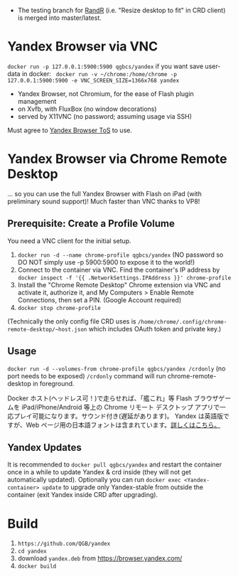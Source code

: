  - The testing branch for [RandR](https://en.wikipedia.org/wiki/RandR) (i.e. "Resize desktop to fit" in CRD client) is merged into master/latest.

Yandex Browser via VNC
==
`docker run -p 127.0.0.1:5900:5900 qgbcs/yandex`
if you want save user-data in docker:
  ` docker run -v ~/chrome:/home/chrome -p 127.0.0.1:5900:5900 -e VNC_SCREEN_SIZE=1366x768 yandex`

 - Yandex Browser, not Chromium, for the ease of Flash plugin management
 - on Xvfb, with FluxBox (no window decorations)
 - served by X11VNC (no password; assuming usage via SSH)

Must agree to [Yandex Browser ToS][1] to use.

Yandex Browser via Chrome Remote Desktop
==
... so you can use the full Yandex Browser with Flash on iPad (with preliminary sound support)!
Much faster than VNC thanks to VP8!

Prerequisite: Create a Profile Volume
--
You need a VNC client for the initial setup.

 1. `docker run -d --name chrome-profile qgbcs/yandex` (NO password so DO NOT simply use -p 5900:5900 to expose it to the world!)
 2. Connect to the container via VNC. Find the container's IP address by `docker inspect -f '{{ .NetworkSettings.IPAddress }}' chrome-profile`
 3. Install the "Chrome Remote Desktop" Chrome extension via VNC and activate it, authorize it, and My Computers > Enable Remote Connections, then set a PIN. (Google Account required)
 4. `docker stop chrome-profile`

(Technically the only config file CRD uses is `/home/chrome/.config/chrome-remote-desktop/~host.json` which includes OAuth token and private key.)

Usage
--
`docker run -d --volumes-from chrome-profile qgbcs/yandex /crdonly` (no port needs to be exposed)
`/crdonly` command will run chrome-remote-desktop in foreground.

Docker ホスト(ヘッドレス可！)で走らせれば、「艦これ」等 Flash ブラウザゲームを iPad/iPhone/Android 等上の Chrome リモート デスクトップ アプリで一応プレイ可能になります。サウンド付き(遅延があります)。
Yandex は英語版ですが、Web ページ用の日本語フォントは含まれています。[詳しくはこちら。][3]

Yandex Updates
--
It is recommended to `docker pull qgbcs/yandex` and restart the container once in a while to update Yandex & crd inside (they will not get automatically updated). Optionally you can run `docker exec <Yandex-container> update` to upgrade only Yandex-stable from outside the container (exit Yandex inside CRD after upgrading).

Build
==
1. `https://github.com/QGB/yandex`
2. `cd yandex`
3. download `yandex.deb` from https://browser.yandex.com/
3. `docker build`

  [1]: https://www.google.com/intl/en/chrome/browser/privacy/eula_text.html
  [2]: https://code.google.com/p/chromium/issues/detail?id=490964
  [3]: https://github.com/qgb/yandex/wiki/%E6%97%A5%E6%9C%AC%E8%AA%9E
